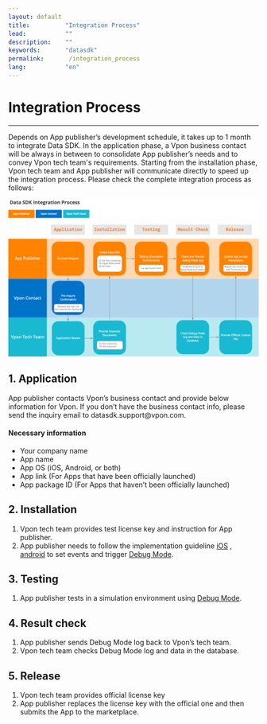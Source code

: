 ```yaml
---
layout: default
title:          "Integration Process"
lead:           ""
description:    ""
keywords:       "datasdk"
permalink:       /integration_process
lang:           "en"
---
```


# Integration Process
---

Depends on App publisher’s development schedule, it takes up to 1 month to integrate Data SDK. In the application phase, a Vpon business contact will be always in between to consolidate App publisher’s needs and to convey Vpon tech team's requirements. Starting from the installation phase, Vpon tech team and App publisher will communicate directly to speed up the integration process. Please check the complete integration process as follows:

![](/docs/images/integration_process.png) 

## 1. Application
App publisher contacts Vpon’s business contact and provide below information for Vpon. If you don’t have the business contact info, please send the inquiry email to datasdk.support<span>@vpon.com.
#### Necessary information
- Your company name
- App name
- App OS (iOS, Android, or both)
- App link (For Apps that have been officially launched)
- App package ID (For Apps that haven’t been officially launched)
  
## 2. Installation
1. Vpon tech team provides test license key and instruction for App publisher.
2. App publisher needs to follow the implementation guideline [iOS](https://datasdk-developer.vpon.com/ios) , [android](https://datasdk-developer.vpon.com/android) to set events and trigger [Debug Mode](https://datasdk-developer.vpon.com/debug_mode).
  
  
## 3. Testing
1. App publisher tests in a simulation environment using [Debug Mode](https://datasdk-developer.vpon.com/debug_mode).
 
## 4.  Result check
1. App publisher sends Debug Mode log back to Vpon’s tech team.
2. Vpon tech team checks Debug Mode log and data in the database.

## 5. Release
1. Vpon tech team provides official license key
2. App publisher replaces the license key with the official one and then submits the App to the marketplace.
  

